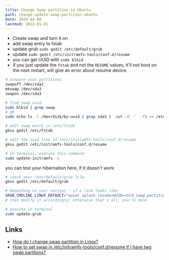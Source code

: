 ```yaml
---
title: Change Swap partition in Ubuntu
path: change-update-swap-partition-ubuntu
date: 2020-04-08
lastmod: 2022-01-01
---
```


- Create swap and turn it on
- add swap entry to fstab
- update grub `sudo gedit /etc/default/grub`
- update `sudo gedit /etc/initramfs-tools/conf.d/resume`
- you can get UUID with `sudo blkid`
- if you just update the `fstab` and not the `RESUME` values, it'll not boot on the next restart, will give an error about resume device.

```bash
# prepare your partitions
swapoff /dev/sda2
mkswap /dev/sda3
swapon /dev/sda3

# find swap uuid
sudo blkid | grep swap
# OR
sudo echo ls -l /dev/disk/by-uuid | grep sda3 |  cut -d' '  -f8 >> /etc/fstab

# edit swap entry in /etc/fstab
gksu gedit /etc/fstab

# edit the uuid line in /etc/initramfs-tools/conf.d/resume
gksu gedit /etc/initramfs-tools/conf.d/resume

# In terminal, execute this command
sudo update-initramfs -u
```

you can test your hibernation here, if it doesn't work:

```bash
# check your /etc/default/grub file
gksu gedit /etc/default/grub

# Depending on your version : if a line looks like
GRUB_CMDLINE_LINUX_DEFAULT="quiet splash resume=UUID=<old_swap_partition_uuid>"
# then modify it accordingly; otherwise that's all, you're done

# execute in terminal
sudo update-grub
```

## Links

- [How do I change swap partition in Linux?](https://serverfault.com/a/837670)
- [How to set swap in /etc/initramfs-tools/conf.d/resume if I have two swap partitons?](https://askubuntu.com/questions/292878/how-to-set-swap-in-etc-initramfs-tools-conf-d-resume-if-i-have-two-swap-partito)
